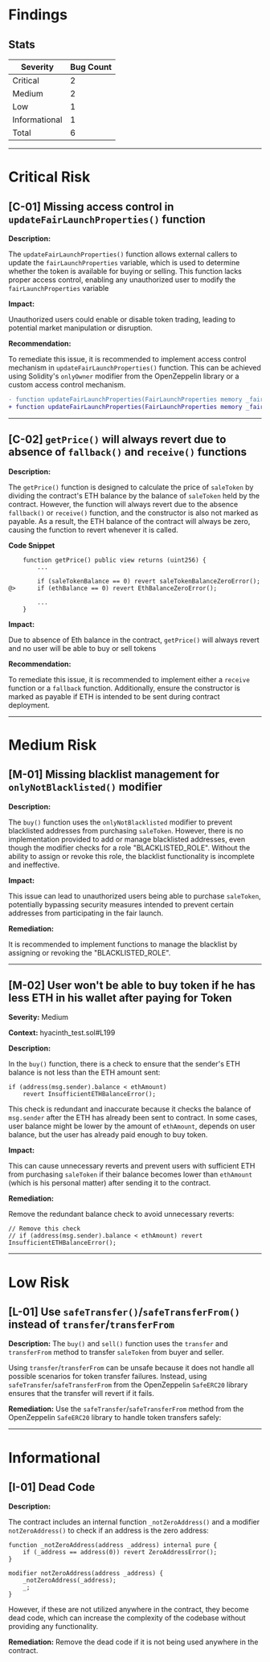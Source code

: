 # Findings

## Stats

| Severity      | Bug Count |
| ------------- | --------- |
| Critical      | 2         |
| Medium        | 2         |
| Low           | 1         |
| Informational | 1         |
| Total         | 6         |

---

# Critical Risk

## [C-01] Missing access control in `updateFairLaunchProperties()` function

**Description:**

The `updateFairLaunchProperties()` function allows external callers to update the `fairLaunchProperties` variable, which is used to determine whether the token is available for buying or selling. This function lacks proper access control, enabling any unauthorized user to modify the `fairLaunchProperties` variable

**Impact:**

Unauthorized users could enable or disable token trading, leading to potential market manipulation or disruption.

**Recommendation:**

To remediate this issue, it is recommended to implement access control mechanism in `updateFairLaunchProperties()` function. This can be achieved using Solidity's `onlyOwner` modifier from the OpenZeppelin library or a custom access control mechanism.

```diff
- function updateFairLaunchProperties(FairLaunchProperties memory _fairLaunchProperties) external returns (bool) {....}
+ function updateFairLaunchProperties(FairLaunchProperties memory _fairLaunchProperties) external onlyOwner returns (bool) {....}
```

---

## [C-02] `getPrice()` will always revert due to absence of `fallback()` and `receive()` functions

**Description:**

The `getPrice()` function is designed to calculate the price of `saleToken` by dividing the contract's ETH balance by the balance of `saleToken` held by the contract. However, the function will always revert due to the absence `fallback()` or `receive()` function, and the constructor is also not marked as payable. As a result, the ETH balance of the contract will always be zero, causing the function to revert whenever it is called.

**Code Snippet**

```solidity
    function getPrice() public view returns (uint256) {
        ...

        if (saleTokenBalance == 0) revert saleTokenBalanceZeroError();
@>      if (ethBalance == 0) revert EthBalanceZeroError();

        ...
    }
```

**Impact:**

Due to absence of Eth balance in the contract, `getPrice()` will always revert and no user will be able to buy or sell tokens

**Recommendation:**

To remediate this issue, it is recommended to implement either a `receive` function or a `fallback` function. Additionally, ensure the constructor is marked as payable if ETH is intended to be sent during contract deployment.

---

# Medium Risk

## [M-01] Missing blacklist management for `onlyNotBlacklisted()` modifier

**Description:**

The `buy()` function uses the `onlyNotBlacklisted` modifier to prevent blacklisted addresses from purchasing `saleToken`. However, there is no implementation provided to add or manage blacklisted addresses, even though the modifier checks for a role "BLACKLISTED_ROLE". Without the ability to assign or revoke this role, the blacklist functionality is incomplete and ineffective.

**Impact:**

This issue can lead to unauthorized users being able to purchase `saleToken`, potentially bypassing security measures intended to prevent certain addresses from participating in the fair launch.

**Remediation:**

It is recommended to implement functions to manage the blacklist by assigning or revoking the "BLACKLISTED_ROLE".

---

## [M-02] User won't be able to buy token if he has less ETH in his wallet after paying for Token

**Severity:** Medium

**Context:** hyacinth_test.sol#L199

**Description:**

In the `buy()` function, there is a check to ensure that the sender's ETH balance is not less than the ETH amount sent:

```solidity
if (address(msg.sender).balance < ethAmount)
    revert InsufficientETHBalanceError();
```

This check is redundant and inaccurate because it checks the balance of `msg.sender` after the ETH has already been sent to contract. In some cases, user balance might be lower by the amount of `ethAmount`, depends on user balance, but the user has already paid enough to buy token.

**Impact:**

This can cause unnecessary reverts and prevent users with sufficient ETH from purchasing `saleToken` if their balance becomes lower than `ethAmount` (which is his personal matter) after sending it to the contract.

**Remediation:**

Remove the redundant balance check to avoid unnecessary reverts:

```solidity
// Remove this check
// if (address(msg.sender).balance < ethAmount) revert InsufficientETHBalanceError();
```

---

# Low Risk

## [L-01] Use `safeTransfer()`/`safeTransferFrom()` instead of `transfer`/`transferFrom`

**Description:**
The `buy()` and `sell()` function uses the `transfer` and `transferFrom` method to transfer `saleToken` from buyer and seller.

Using `transfer`/`transferFrom` can be unsafe because it does not handle all possible scenarios for token transfer failures. Instead, using `safeTransfer`/`safeTransferFrom` from the OpenZeppelin `SafeERC20` library ensures that the transfer will revert if it fails.

**Remediation:**
Use the `safeTransfer`/`safeTransferFrom` method from the OpenZeppelin `SafeERC20` library to handle token transfers safely:

---

# Informational

## [I-01] Dead Code

**Description:**

The contract includes an internal function `_notZeroAddress()` and a modifier `notZeroAddress()` to check if an address is the zero address:

```solidity
function _notZeroAddress(address _address) internal pure {
    if (_address == address(0)) revert ZeroAddressError();
}

modifier notZeroAddress(address _address) {
    _notZeroAddress(_address);
    _;
}
```

However, if these are not utilized anywhere in the contract, they become dead code, which can increase the complexity of the codebase without providing any functionality.

**Remediation:**
Remove the dead code if it is not being used anywhere in the contract.
